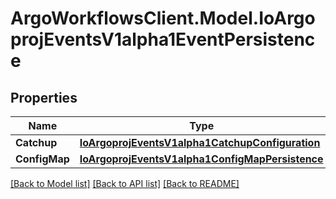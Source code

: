 # ArgoWorkflowsClient.Model.IoArgoprojEventsV1alpha1EventPersistence

## Properties

Name | Type | Description | Notes
------------ | ------------- | ------------- | -------------
**Catchup** | [**IoArgoprojEventsV1alpha1CatchupConfiguration**](IoArgoprojEventsV1alpha1CatchupConfiguration.md) |  | [optional] 
**ConfigMap** | [**IoArgoprojEventsV1alpha1ConfigMapPersistence**](IoArgoprojEventsV1alpha1ConfigMapPersistence.md) |  | [optional] 

[[Back to Model list]](../README.md#documentation-for-models) [[Back to API list]](../README.md#documentation-for-api-endpoints) [[Back to README]](../README.md)

